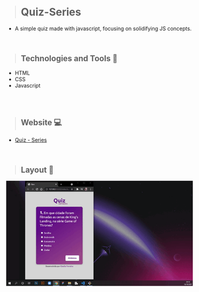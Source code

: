 # 
 

># Quiz-Series

+ A simple quiz made with javascript, focusing on solidifying JS concepts. 
 
<br>

>## Technologies and Tools 🧰
+ HTML
+ CSS
+ Javascript

<br>

<br>

>## Website 💻
+ [Quiz - Series](https://todolist-vjs.netlify.app/)

<br>

>## Layout 🎥

<img src="https://github.com/giselle-ferreira/Quiz-Seriados/blob/main/assets/Quiz-Seriados.gif" />

>


